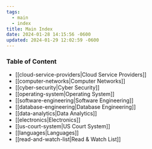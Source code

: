 ```yaml
---
tags:
  - main
  - index
title: Main Index
date: 2024-01-28 14:15:56 -0600
updated: 2024-01-29 12:02:59 -0600
---
```


### Table of Content

* [[cloud-service-providers|Cloud Service Providers]]
* [[computer-networks|Computer Networks]]
* [[cyber-security|Cyber Security]]
* [[operating-system|Operating System]]
* [[software-engineering|Software Engineering]]
* [[database-engineering|Database Engineering]]
* [[data-analytics|Data Analytics]]
* [[electronics|Electronics]]
* [[us-court-system|US Court System]]
* [[languages|Languages]]
* [[read-and-watch-list|Read & Watch List]]
